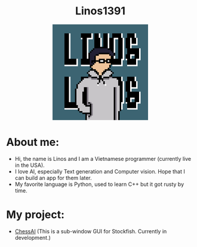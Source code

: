 <div align=center>

# Linos1391

![icon](profile.png)

</div>

# About me:
- Hi, the name is Linos and I am a Vietnamese programmer (currently live in the USA).
- I love AI, especially Text generation and Computer vision. Hope that I can build an app for them later.
- My favorite language is Python, used to learn C++ but it got rusty by time.

# My project:
- [ChessAI](https://github.com/Linos1391/ChessAI) (This is a sub-window GUI for Stockfish. Currently in development.)
